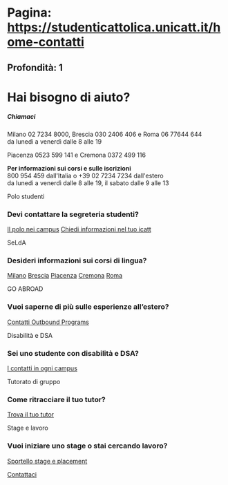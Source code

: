 # Pagina: https://studenticattolica.unicatt.it/home-contatti

## Profondità: 1

# Hai bisogno di aiuto?

##### Chiamaci

Milano 02 7234 8000, Brescia 030 2406 406 e Roma 06 77644 644  
da lunedì a venerdì dalle 8 alle 19

Piacenza 0523 599 141 e Cremona 0372 499 116

**Per informazioni sui corsi e sulle iscrizioni**  
800 954 459 dall'Italia o +39 02 7234 7234 dall'estero  
da lunedi a venerdì dalle 8 alle 19, il sabato dalle 9 alle 13

Polo studenti

### Devi contattare la segreteria studenti?

[Il polo nei campus](strumenti-e-supporto-il-polo-studenti-nei-campus)
[Chiedi informazioni nel tuo icatt](https://icatt.unicatt.it/)

SeLdA

### Desideri informazioni sui corsi di lingua?

[Milano](selda-milano-contatti)
[Brescia](selda-brescia-contatti)
[Piacenza](selda-piacenza-contatti)
[Cremona](selda-cremona-contatti)
[Roma](selda-roma-contatti)

GO ABROAD

### Vuoi saperne di più sulle esperienze all’estero?

[Contatti Outbound Programs](informazioni-utili-contattaci)

Disabilità e DSA

### Sei uno studente con disabilità e DSA?

[I contatti in ogni campus](inclusione-contatti)

Tutorato di gruppo

### Come ritracciare il tuo tutor?

[Trova il tuo tutor](tutorato-di-gruppo-trova-il-tuo-tutor)

Stage e lavoro

### Vuoi iniziare uno stage o stai cercando lavoro?

[Sportello stage e placement](news-e-contatti-contatti)

[Contattaci](home-contatti "Contattaci")
